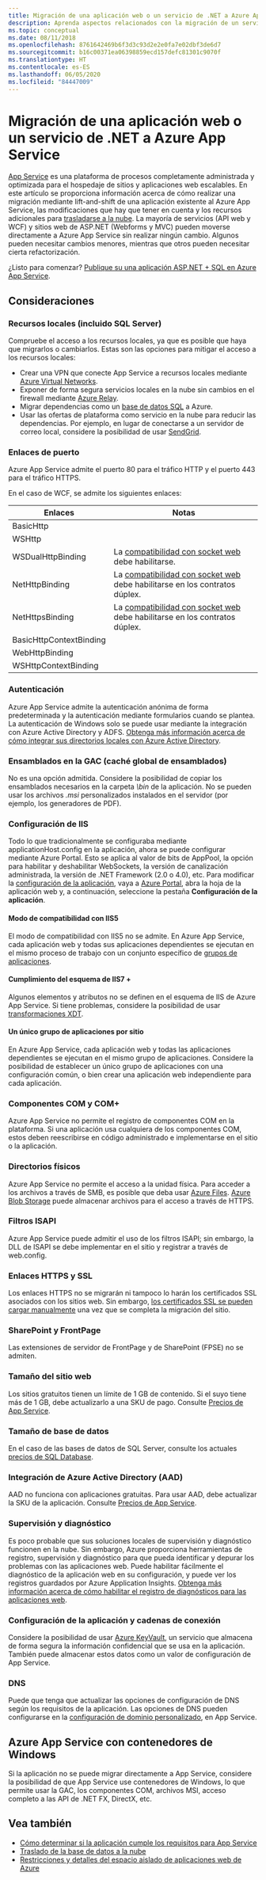 ```yaml
---
title: Migración de una aplicación web o un servicio de .NET a Azure App Service
description: Aprenda aspectos relacionados con la migración de un servicio o una aplicación web .NET de un entorno local a Azure App Service.
ms.topic: conceptual
ms.date: 08/11/2018
ms.openlocfilehash: 8761642469b6f3d3c93d2e2e0fa7e02dbf3de6d7
ms.sourcegitcommit: b16c00371ea06398859ecd157defc81301c9070f
ms.translationtype: HT
ms.contentlocale: es-ES
ms.lasthandoff: 06/05/2020
ms.locfileid: "84447009"
---
```

# <a name="migrate-your-net-web-app-or-service-to-azure-app-service"></a>Migración de una aplicación web o un servicio de .NET a Azure App Service

[App Service](https://docs.microsoft.com/azure/app-service/overview) es una plataforma de procesos completamente administrada y optimizada para el hospedaje de sitios y aplicaciones web escalables. En este artículo se proporciona información acerca de cómo realizar una migración mediante lift-and-shift de una aplicación existente al Azure App Service, las modificaciones que hay que tener en cuenta y los recursos adicionales para [trasladarse a la nube](https://azure.microsoft.com/migration/web-applications/). La mayoría de servicios (API web y WCF) y sitios web de ASP.NET (Webforms y MVC) pueden moverse directamente a Azure App Service sin realizar ningún cambio. Algunos pueden necesitar cambios menores, mientras que otros pueden necesitar cierta refactorización.

¿Listo para comenzar? [Publique su una aplicación ASP.NET + SQL en Azure App Service](https://tutorials.visualstudio.com/azure-webapp-migrate/intro).

## <a name="considerations"></a>Consideraciones

### <a name="on-premises-resources-including-sql-server"></a>Recursos locales (incluido SQL Server)

Compruebe el acceso a los recursos locales, ya que es posible que haya que migrarlos o cambiarlos. Estas son las opciones para mitigar el acceso a los recursos locales:

* Crear una VPN que conecte App Service a recursos locales mediante [Azure Virtual Networks](https://docs.microsoft.com/azure/app-service/web-sites-integrate-with-vnet).
* Exponer de forma segura servicios locales en la nube sin cambios en el firewall mediante [Azure Relay](https://docs.microsoft.com/azure/service-bus-relay/relay-what-is-it).
* Migrar dependencias como un [base de datos SQL](https://go.microsoft.com/fwlink/?linkid=863217) a Azure.
* Usar las ofertas de plataforma como servicio en la nube para reducir las dependencias. Por ejemplo, en lugar de conectarse a un servidor de correo local, considere la posibilidad de usar [SendGrid](https://docs.microsoft.com/azure/sendgrid-dotnet-how-to-send-email).

### <a name="port-bindings"></a>Enlaces de puerto

Azure App Service admite el puerto 80 para el tráfico HTTP y el puerto 443 para el tráfico HTTPS.

En el caso de WCF, se admite los siguientes enlaces:

Enlaces | Notas
--------|--------
BasicHttp |
WSHttp |
WSDualHttpBinding | La [compatibilidad con socket web](https://docs.microsoft.com/azure/app-service/web-sites-configure) debe habilitarse.
NetHttpBinding | La [compatibilidad con socket web](https://docs.microsoft.com/azure/app-service/web-sites-configure) debe habilitarse en los contratos dúplex.
NetHttpsBinding | La [compatibilidad con socket web](https://docs.microsoft.com/azure/app-service/web-sites-configure) debe habilitarse en los contratos dúplex.
BasicHttpContextBinding |
WebHttpBinding |
WSHttpContextBinding |

### <a name="authentication"></a>Autenticación

Azure App Service admite la autenticación anónima de forma predeterminada y la autenticación mediante formularios cuando se plantea. La autenticación de Windows solo se puede usar mediante la integración con Azure Active Directory y ADFS. [Obtenga más información acerca de cómo integrar sus directorios locales con Azure Active Directory](https://docs.microsoft.com/azure/active-directory/connect/active-directory-aadconnect).

### <a name="assemblies-in-the-gac-global-assembly-cache"></a>Ensamblados en la GAC (caché global de ensamblados)

No es una opción admitida. Considere la posibilidad de copiar los ensamblados necesarios en la carpeta *\bin* de la aplicación. No se pueden usar los archivos *.msi* personalizados instalados en el servidor (por ejemplo, los generadores de PDF).

### <a name="iis-settings"></a>Configuración de IIS

Todo lo que tradicionalmente se configuraba mediante applicationHost.config en la aplicación, ahora se puede configurar mediante Azure Portal. Esto se aplica al valor de bits de AppPool, la opción para habilitar y deshabilitar WebSockets, la versión de canalización administrada, la versión de .NET Framework (2.0 o 4.0), etc. Para modificar la [configuración de la aplicación](https://docs.microsoft.com/azure/app-service/web-sites-configure), vaya a [Azure Portal](https://portal.azure.com), abra la hoja de la aplicación web y, a continuación, seleccione la pestaña **Configuración de la aplicación**.

#### <a name="iis5-compatibility-mode"></a>Modo de compatibilidad con IIS5

El modo de compatibilidad con IIS5 no se admite. En Azure App Service, cada aplicación web y todas sus aplicaciones dependientes se ejecutan en el mismo proceso de trabajo con un conjunto específico de [grupos de aplicaciones](https://docs.microsoft.com/previous-versions/windows/it-pro/windows-server-2008-R2-and-2008/cc735247(v=ws.10)).

#### <a name="iis7-schema-compliance"></a>Cumplimiento del esquema de IIS7 +

Algunos elementos y atributos no se definen en el esquema de IIS de Azure App Service. Si tiene problemas, considere la posibilidad de usar [transformaciones XDT](https://azure.microsoft.com/documentation/articles/web-sites-transform-extend/).

#### <a name="single-application-pool-per-site"></a>Un único grupo de aplicaciones por sitio

En Azure App Service, cada aplicación web y todas las aplicaciones dependientes se ejecutan en el mismo grupo de aplicaciones. Considere la posibilidad de establecer un único grupo de aplicaciones con una configuración común, o bien crear una aplicación web independiente para cada aplicación.

### <a name="com-and-com-components"></a>Componentes COM y COM+

Azure App Service no permite el registro de componentes COM en la plataforma. Si una aplicación usa cualquiera de los componentes COM, estos deben reescribirse en código administrado e implementarse en el sitio o la aplicación.

### <a name="physical-directories"></a>Directorios físicos

Azure App Service no permite el acceso a la unidad física. Para acceder a los archivos a través de SMB, es posible que deba usar [Azure Files](https://docs.microsoft.com/azure/storage/files/storage-files-introduction). [Azure Blob Storage](https://docs.microsoft.com/azure/storage/blobs/storage-blobs-introduction) puede almacenar archivos para el acceso a través de HTTPS.

### <a name="isapi-filters"></a>Filtros ISAPI

Azure App Service puede admitir el uso de los filtros ISAPI; sin embargo, la DLL de ISAPI se debe implementar en el sitio y registrar a través de web.config.

### <a name="https-bindings-and-ssl"></a>Enlaces HTTPS y SSL

Los enlaces HTTPS no se migrarán ni tampoco lo harán los certificados SSL asociados con los sitios web. Sin embargo, [los certificados SSL se pueden cargar manualmente](https://docs.microsoft.com/azure/app-service/app-service-web-tutorial-custom-ssl) una vez que se completa la migración del sitio.

### <a name="sharepoint-and-frontpage"></a>SharePoint y FrontPage

Las extensiones de servidor de FrontPage y de SharePoint (FPSE) no se admiten.

### <a name="web-site-size"></a>Tamaño del sitio web

Los sitios gratuitos tienen un límite de 1 GB de contenido. Si el suyo tiene más de 1 GB, debe actualizarlo a una SKU de pago. Consulte [Precios de App Service](https://azure.microsoft.com/pricing/details/app-service/windows/).

### <a name="database-size"></a>Tamaño de base de datos

En el caso de las bases de datos de SQL Server, consulte los actuales [precios de SQL Database](https://azure.microsoft.com/pricing/details/sql-database).

### <a name="azure-active-directory-aad-integration"></a>Integración de Azure Active Directory (AAD)

AAD no funciona con aplicaciones gratuitas. Para usar AAD, debe actualizar la SKU de la aplicación. Consulte [Precios de App Service](https://azure.microsoft.com/pricing/details/app-service/windows/).

### <a name="monitoring-and-diagnostics"></a>Supervisión y diagnóstico

Es poco probable que sus soluciones locales de supervisión y diagnóstico funcionen en la nube. Sin embargo, Azure proporciona herramientas de registro, supervisión y diagnóstico para que pueda identificar y depurar los problemas con las aplicaciones web. Puede habilitar fácilmente el diagnóstico de la aplicación web en su configuración, y puede ver los registros guardados por Azure Application Insights. [Obtenga más información acerca de cómo habilitar el registro de diagnósticos para las aplicaciones web](https://docs.microsoft.com/azure/app-service/web-sites-enable-diagnostic-log).

### <a name="connection-strings-and-application-settings"></a>Configuración de la aplicación y cadenas de conexión

Considere la posibilidad de usar [Azure KeyVault](https://docs.microsoft.com/azure/key-vault/), un servicio que almacena de forma segura la información confidencial que se usa en la aplicación. También puede almacenar estos datos como un valor de configuración de App Service.

### <a name="dns"></a>DNS

Puede que tenga que actualizar las opciones de configuración de DNS según los requisitos de la aplicación. Las opciones de DNS pueden configurarse en la [configuración de dominio personalizado](https://docs.microsoft.com/azure/app-service/app-service-web-tutorial-custom-domain), en App Service.

## <a name="azure-app-service-with-windows-containers"></a>Azure App Service con contenedores de Windows

Si la aplicación no se puede migrar directamente a App Service, considere la posibilidad de que App Service use contenedores de Windows, lo que permite usar la GAC, los componentes COM, archivos MSI, acceso completo a las API de .NET FX, DirectX, etc.

## <a name="see-also"></a>Vea también

* [Cómo determinar si la aplicación cumple los requisitos para App Service](https://appmigration.microsoft.com/)
* [Traslado de la base de datos a la nube](sql.md)
* [Restricciones y detalles del espacio aislado de aplicaciones web de Azure](https://github.com/projectkudu/kudu/wiki/Azure-Web-App-sandbox)
